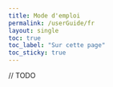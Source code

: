 ```yaml
---
title: Mode d'emploi
permalink: /userGuide/fr
layout: single
toc: true
toc_label: "Sur cette page"
toc_sticky: true
---
```


// TODO
